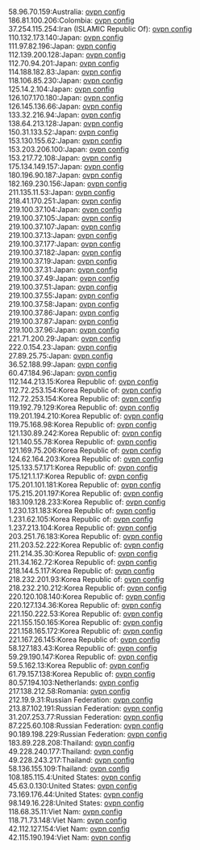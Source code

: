 58.96.70.159:Australia: [ovpn config](vpn/58_96_70_159.ovpn)  
186.81.100.206:Colombia: [ovpn config](vpn/186_81_100_206.ovpn)  
37.254.115.254:Iran (ISLAMIC Republic Of): [ovpn config](vpn/37_254_115_254.ovpn)  
110.132.173.140:Japan: [ovpn config](vpn/110_132_173_140.ovpn)  
111.97.82.196:Japan: [ovpn config](vpn/111_97_82_196.ovpn)  
112.139.200.128:Japan: [ovpn config](vpn/112_139_200_128.ovpn)  
112.70.94.201:Japan: [ovpn config](vpn/112_70_94_201.ovpn)  
114.188.182.83:Japan: [ovpn config](vpn/114_188_182_83.ovpn)  
118.106.85.230:Japan: [ovpn config](vpn/118_106_85_230.ovpn)  
125.14.2.104:Japan: [ovpn config](vpn/125_14_2_104.ovpn)  
126.107.170.180:Japan: [ovpn config](vpn/126_107_170_180.ovpn)  
126.145.136.66:Japan: [ovpn config](vpn/126_145_136_66.ovpn)  
133.32.216.94:Japan: [ovpn config](vpn/133_32_216_94.ovpn)  
138.64.213.128:Japan: [ovpn config](vpn/138_64_213_128.ovpn)  
150.31.133.52:Japan: [ovpn config](vpn/150_31_133_52.ovpn)  
153.130.155.62:Japan: [ovpn config](vpn/153_130_155_62.ovpn)  
153.203.206.100:Japan: [ovpn config](vpn/153_203_206_100.ovpn)  
153.217.72.108:Japan: [ovpn config](vpn/153_217_72_108.ovpn)  
175.134.149.157:Japan: [ovpn config](vpn/175_134_149_157.ovpn)  
180.196.90.187:Japan: [ovpn config](vpn/180_196_90_187.ovpn)  
182.169.230.156:Japan: [ovpn config](vpn/182_169_230_156.ovpn)  
211.135.11.53:Japan: [ovpn config](vpn/211_135_11_53.ovpn)  
218.41.170.251:Japan: [ovpn config](vpn/218_41_170_251.ovpn)  
219.100.37.104:Japan: [ovpn config](vpn/219_100_37_104.ovpn)  
219.100.37.105:Japan: [ovpn config](vpn/219_100_37_105.ovpn)  
219.100.37.107:Japan: [ovpn config](vpn/219_100_37_107.ovpn)  
219.100.37.13:Japan: [ovpn config](vpn/219_100_37_13.ovpn)  
219.100.37.177:Japan: [ovpn config](vpn/219_100_37_177.ovpn)  
219.100.37.182:Japan: [ovpn config](vpn/219_100_37_182.ovpn)  
219.100.37.19:Japan: [ovpn config](vpn/219_100_37_19.ovpn)  
219.100.37.31:Japan: [ovpn config](vpn/219_100_37_31.ovpn)  
219.100.37.49:Japan: [ovpn config](vpn/219_100_37_49.ovpn)  
219.100.37.51:Japan: [ovpn config](vpn/219_100_37_51.ovpn)  
219.100.37.55:Japan: [ovpn config](vpn/219_100_37_55.ovpn)  
219.100.37.58:Japan: [ovpn config](vpn/219_100_37_58.ovpn)  
219.100.37.86:Japan: [ovpn config](vpn/219_100_37_86.ovpn)  
219.100.37.87:Japan: [ovpn config](vpn/219_100_37_87.ovpn)  
219.100.37.96:Japan: [ovpn config](vpn/219_100_37_96.ovpn)  
221.71.200.29:Japan: [ovpn config](vpn/221_71_200_29.ovpn)  
222.0.154.23:Japan: [ovpn config](vpn/222_0_154_23.ovpn)  
27.89.25.75:Japan: [ovpn config](vpn/27_89_25_75.ovpn)  
36.52.188.99:Japan: [ovpn config](vpn/36_52_188_99.ovpn)  
60.47.184.96:Japan: [ovpn config](vpn/60_47_184_96.ovpn)  
112.144.213.15:Korea Republic of: [ovpn config](vpn/112_144_213_15.ovpn)  
112.72.253.154:Korea Republic of: [ovpn config](vpn/112_72_253_154.ovpn)  
112.72.253.154:Korea Republic of: [ovpn config](vpn/112_72_253_154.ovpn)  
119.192.79.129:Korea Republic of: [ovpn config](vpn/119_192_79_129.ovpn)  
119.201.194.210:Korea Republic of: [ovpn config](vpn/119_201_194_210.ovpn)  
119.75.168.98:Korea Republic of: [ovpn config](vpn/119_75_168_98.ovpn)  
121.130.89.242:Korea Republic of: [ovpn config](vpn/121_130_89_242.ovpn)  
121.140.55.78:Korea Republic of: [ovpn config](vpn/121_140_55_78.ovpn)  
121.169.75.206:Korea Republic of: [ovpn config](vpn/121_169_75_206.ovpn)  
124.62.164.203:Korea Republic of: [ovpn config](vpn/124_62_164_203.ovpn)  
125.133.57.171:Korea Republic of: [ovpn config](vpn/125_133_57_171.ovpn)  
175.121.1.17:Korea Republic of: [ovpn config](vpn/175_121_1_17.ovpn)  
175.201.101.181:Korea Republic of: [ovpn config](vpn/175_201_101_181.ovpn)  
175.215.201.197:Korea Republic of: [ovpn config](vpn/175_215_201_197.ovpn)  
183.109.128.233:Korea Republic of: [ovpn config](vpn/183_109_128_233.ovpn)  
1.230.131.183:Korea Republic of: [ovpn config](vpn/1_230_131_183.ovpn)  
1.231.62.105:Korea Republic of: [ovpn config](vpn/1_231_62_105.ovpn)  
1.237.213.104:Korea Republic of: [ovpn config](vpn/1_237_213_104.ovpn)  
203.251.76.183:Korea Republic of: [ovpn config](vpn/203_251_76_183.ovpn)  
211.203.52.222:Korea Republic of: [ovpn config](vpn/211_203_52_222.ovpn)  
211.214.35.30:Korea Republic of: [ovpn config](vpn/211_214_35_30.ovpn)  
211.34.162.72:Korea Republic of: [ovpn config](vpn/211_34_162_72.ovpn)  
218.144.5.117:Korea Republic of: [ovpn config](vpn/218_144_5_117.ovpn)  
218.232.201.93:Korea Republic of: [ovpn config](vpn/218_232_201_93.ovpn)  
218.232.210.212:Korea Republic of: [ovpn config](vpn/218_232_210_212.ovpn)  
220.120.108.140:Korea Republic of: [ovpn config](vpn/220_120_108_140.ovpn)  
220.127.134.36:Korea Republic of: [ovpn config](vpn/220_127_134_36.ovpn)  
221.150.222.53:Korea Republic of: [ovpn config](vpn/221_150_222_53.ovpn)  
221.155.150.165:Korea Republic of: [ovpn config](vpn/221_155_150_165.ovpn)  
221.158.165.172:Korea Republic of: [ovpn config](vpn/221_158_165_172.ovpn)  
221.167.26.145:Korea Republic of: [ovpn config](vpn/221_167_26_145.ovpn)  
58.127.183.43:Korea Republic of: [ovpn config](vpn/58_127_183_43.ovpn)  
59.29.190.147:Korea Republic of: [ovpn config](vpn/59_29_190_147.ovpn)  
59.5.162.13:Korea Republic of: [ovpn config](vpn/59_5_162_13.ovpn)  
61.79.157.138:Korea Republic of: [ovpn config](vpn/61_79_157_138.ovpn)  
80.57.194.103:Netherlands: [ovpn config](vpn/80_57_194_103.ovpn)  
217.138.212.58:Romania: [ovpn config](vpn/217_138_212_58.ovpn)  
212.19.9.31:Russian Federation: [ovpn config](vpn/212_19_9_31.ovpn)  
213.87.102.191:Russian Federation: [ovpn config](vpn/213_87_102_191.ovpn)  
31.207.253.77:Russian Federation: [ovpn config](vpn/31_207_253_77.ovpn)  
87.225.60.108:Russian Federation: [ovpn config](vpn/87_225_60_108.ovpn)  
90.189.198.229:Russian Federation: [ovpn config](vpn/90_189_198_229.ovpn)  
183.89.228.208:Thailand: [ovpn config](vpn/183_89_228_208.ovpn)  
49.228.240.177:Thailand: [ovpn config](vpn/49_228_240_177.ovpn)  
49.228.243.217:Thailand: [ovpn config](vpn/49_228_243_217.ovpn)  
58.136.155.109:Thailand: [ovpn config](vpn/58_136_155_109.ovpn)  
108.185.115.4:United States: [ovpn config](vpn/108_185_115_4.ovpn)  
45.63.0.130:United States: [ovpn config](vpn/45_63_0_130.ovpn)  
73.169.176.44:United States: [ovpn config](vpn/73_169_176_44.ovpn)  
98.149.16.228:United States: [ovpn config](vpn/98_149_16_228.ovpn)  
118.68.35.11:Viet Nam: [ovpn config](vpn/118_68_35_11.ovpn)  
118.71.73.148:Viet Nam: [ovpn config](vpn/118_71_73_148.ovpn)  
42.112.127.154:Viet Nam: [ovpn config](vpn/42_112_127_154.ovpn)  
42.115.190.194:Viet Nam: [ovpn config](vpn/42_115_190_194.ovpn)  
